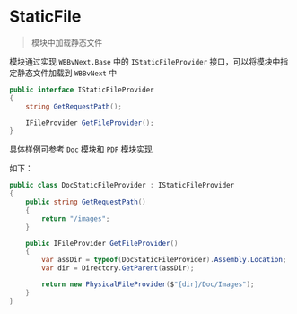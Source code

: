 # StaticFile

> 模块中加载静态文件

模块通过实现 `WBBvNext.Base` 中的 `IStaticFileProvider` 接口，可以将模块中指定静态文件加载到 `WBBvNext` 中

```csharp
public interface IStaticFileProvider
{
    string GetRequestPath();

    IFileProvider GetFileProvider();
}
```

具体样例可参考 `Doc` 模块和 `PDF` 模块实现

如下：

```csharp
public class DocStaticFileProvider : IStaticFileProvider
{
    public string GetRequestPath()
    {
        return "/images";
    }

    public IFileProvider GetFileProvider()
    {
        var assDir = typeof(DocStaticFileProvider).Assembly.Location;
        var dir = Directory.GetParent(assDir);

        return new PhysicalFileProvider($"{dir}/Doc/Images");
    }
}
```